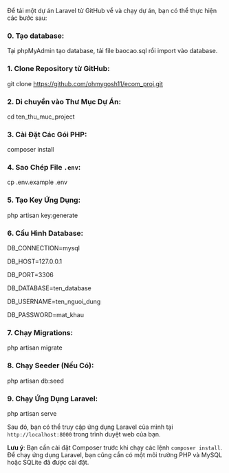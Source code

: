 Để tải một dự án Laravel từ GitHub về và chạy dự án, bạn có thể thực hiện các bước sau:

### 0. Tạo database:
Tại phpMyAdmin tạo database, tải file baocao.sql rồi import vào database.


### 1. Clone Repository từ GitHub:
git clone https://github.com/ohmygosh11/ecom_proj.git


### 2. Di chuyển vào Thư Mục Dự Án:
cd ten_thu_muc_project


### 3. Cài Đặt Các Gói PHP:
composer install


### 4. Sao Chép File `.env`:
cp .env.example .env


### 5. Tạo Key Ứng Dụng:
php artisan key:generate


### 6. Cấu Hình Database:
DB_CONNECTION=mysql

DB_HOST=127.0.0.1

DB_PORT=3306

DB_DATABASE=ten_database

DB_USERNAME=ten_nguoi_dung

DB_PASSWORD=mat_khau


### 7. Chạy Migrations:
php artisan migrate


### 8. Chạy Seeder (Nếu Có):
php artisan db:seed


### 9. Chạy Ứng Dụng Laravel:
php artisan serve

Sau đó, bạn có thể truy cập ứng dụng Laravel của mình tại `http://localhost:8000` trong trình duyệt web của bạn.


**Lưu ý**:
Bạn cần cài đặt Composer trước khi chạy các lệnh `composer install`. Để chạy ứng dụng Laravel, bạn cũng cần có một môi trường PHP và MySQL hoặc SQLite đã được cài đặt.
